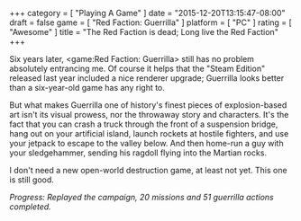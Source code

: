 +++
category = [ "Playing A Game" ]
date = "2015-12-20T13:15:47-08:00"
draft = false
game = [ "Red Faction: Guerrilla" ]
platform = [ "PC" ]
rating = [ "Awesome" ]
title = "The Red Faction is dead; Long live the Red Faction"
+++

Six years later, <game:Red Faction: Guerrilla> still has no problem absolutely entrancing me.  Of course it helps that the "Steam Edition" released last year included a nice renderer upgrade; Guerrilla looks better than a six-year-old game has any right to.

But what makes Guerrilla one of history's finest pieces of explosion-based art isn't its visual prowess, nor the throwaway story and characters.  It's the fact that you can crash a truck through the front of a suspension bridge, hang out on your artificial island, launch rockets at hostile fighters, and use your jetpack to escape to the valley below.  And then home-run a guy with your sledgehammer, sending his ragdoll flying into the Martian rocks.

I don't need a new open-world destruction game, at least not yet.  This one is still good.

<i>Progress: Replayed the campaign, 20 missions and 51 guerrilla actions completed.</i>
